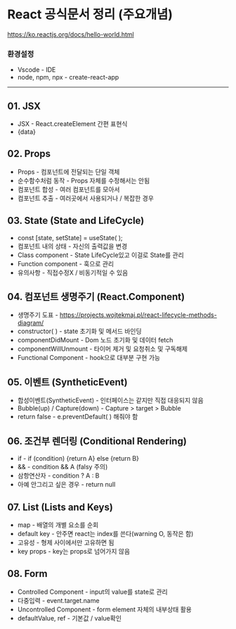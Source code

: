 # React 공식문서 정리 (주요개념)

https://ko.reactjs.org/docs/hello-world.html

### 환경설정

- Vscode - IDE
- node, npm, npx - create-react-app

---

## 01. JSX

- JSX - React.createElement 간편 표현식
- {data}

## 02. Props

- Props - 컴포넌트에 전달되는 단일 객체
- 순수함수처럼 동작 - Props 자체를 수정해서는 안됨
- 컴포넌트 합성 - 여러 컴포넌트를 모아서
- 컴포넌트 추출 - 여러곳에서 사용되거나 / 복잡한 경우

## 03. State (State and LifeCycle)

- const [state, setState] = useState( );
- 컴포넌트 내의 상태 - 자신의 출력값을 변경
- Class component - State LifeCycle있고 이걸로 State를 관리
- Function component - 훅으로 관리
- 유의사항 - 직접수정X / 비동기적일 수 있음

## 04. 컴포넌트 생명주기 (React.Component)

- 생명주기 도표 - https://projects.wojtekmaj.pl/react-lifecycle-methods-diagram/
- constructor( ) - state 초기화 및 메서드 바인딩
- componentDidMount - Dom 노드 초기화 및 데이터 fetch
- componentWillUnmount - 타이머 제거 및 요청취소 및 구독해제
- Functional Component - hook으로 대부분 구현 가능

## 05. 이벤트 (SyntheticEvent)

- 합성이벤트(SyntheticEvent) - 인터페이스는 같지만 직접 대응되지 않음
- Bubble(up) / Capture(down) - Capture > target > Bubble
- return false - e.preventDefault( ) 해줘야 함

## 06. 조건부 렌더링 (Conditional Rendering)

- if - if (condition) {return A} else {return B}
- && - condition && A (falsy 주의)
- 삼항연산자 - condition ? A : B
- 아예 안그리고 싶은 경우 - return null

## 07. List (Lists and Keys)

- map - 배열의 개별 요소를 순회
- default key - 안주면 react는 index를 쓴다(warning O, 동작은 함)
- 고유성 - 형제 사이에서만 고유하면 됨
- key props - key는 props로 넘어가지 않음

## 08. Form

- Controlled Component - input의 value를 state로 관리
- 다중입력 - event.target.name
- Uncontrolled Component - form element 자체의 내부상태 활용
- defaultValue, ref - 기본값 / value확인
